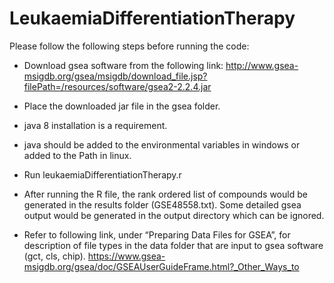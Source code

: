 # LeukaemiaDifferentiationTherapy
Please follow the following steps before running the code:
- Download gsea software from the following link:
http://www.gsea-msigdb.org/gsea/msigdb/download_file.jsp?filePath=/resources/software/gsea2-2.2.4.jar

- Place the downloaded jar file in the gsea folder.

- java 8 installation is a requirement.

- java should be added to the environmental variables in windows or added to the Path in linux.

- Run leukaemiaDifferentiationTherapy.r

- After running the R file, the rank ordered list of compounds would be generated in the results folder (GSE48558.txt). Some detailed gsea output would be generated in the output directory which can be ignored.

- Refer to following link, under “Preparing Data Files for GSEA”, for description of file types in the data folder that are input to gsea software (gct, cls, chip).
https://www.gsea-msigdb.org/gsea/doc/GSEAUserGuideFrame.html?_Other_Ways_to

